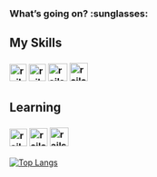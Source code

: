 <h3> What’s going on? :sunglasses: </h3> 
<h2> My Skills </h2>
<h3> <img src="https://image.flaticon.com/icons/png/512/1216/1216733.png" alt="rails" width="30" height="30"></img>
<img src="https://storagemisellf.blob.core.windows.net/images/logo/skills/css-logo.png" alt="rails" width="30" height="30"></img>
<img src="https://coursekaro.in/wp-content/uploads/2019/10/ck-javascript.png" alt="rails" width="34" height="31"></img>
<img src="https://icon-library.com/images/c-programming-icon/c-programming-icon-14.jpg" alt="rails" width="32" height="32"></img>

</h3>


<h2> Learning  </h2>
<h3>
 <img src="https://br.vuejs.org//images/logo.png" alt="rails" width="31" height="31"></img>
<img src="https://cdn3.iconfinder.com/data/icons/popular-services-brands/512/angular-js-512.png" alt="rails" width="32" height="32"></img>
<img src="https://www.flaticon.com/svg/vstatic/svg/331/331396.svg?token=exp=1620784545~hmac=b5bd1c3a565dcf2ef10c049138868b66" alt="rails" width="33" height="33" ></img>
</h3>

<!--
**giovaneaguiar/giovaneaguiar** is a ✨ _special_ ✨ repository because its `README.md` (this file) appears on your GitHub profile.

Here are some ideas to get you started:

- 🔭 I’m currently working on ...
- 🌱 I’m currently learning ...
- 👯 I’m looking to collaborate on ...
- 🤔 I’m looking for help with ...
- 💬 Ask me about ...
- 📫 How to reach me: ...
- 😄 Pronouns: ...
- ⚡ Fun fact: ...
-->

[![Top Langs](https://github-readme-stats.vercel.app/api/top-langs/?username=giovaneaguiar&layout=compact&theme=dark)](https://github.com/anuraghazra/github-readme-stats)
